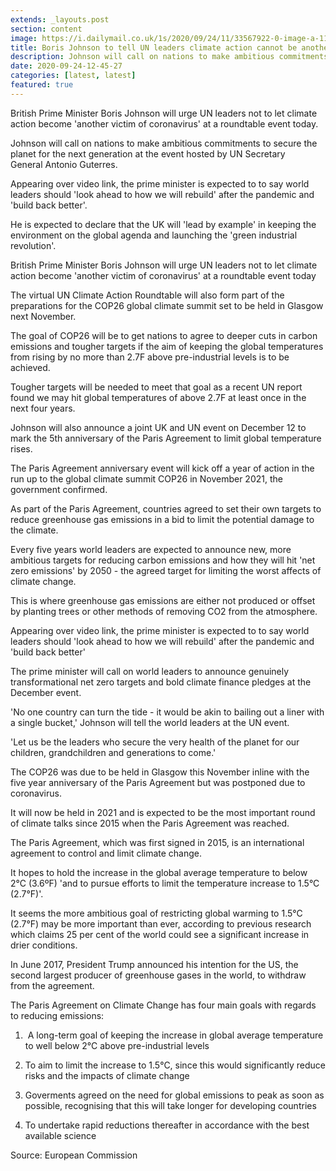 ```yaml
---
extends: _layouts.post
section: content
image: https://i.dailymail.co.uk/1s/2020/09/24/11/33567922-0-image-a-11_1600943176428.jpg 
title: Boris Johnson to tell UN leaders climate action cannot be another victim of coronavirus today  
description: Johnson will call on nations to make ambitious commitments to secure the planet for the next generation at the event hosted by  UN Secretary General Antonio Guterres. 
date: 2020-09-24-12-45-27 
categories: [latest, latest] 
featured: true 
--- 
```

British Prime Minister Boris Johnson will urge UN leaders not to let climate action become 'another victim of coronavirus' at a roundtable event today.

Johnson will call on nations to make ambitious commitments to secure the planet for the next generation at the event hosted by UN Secretary General Antonio Guterres.

Appearing over video link, the prime minister is expected to to say world leaders should 'look ahead to how we will rebuild' after the pandemic and 'build back better'.

He is expected to declare that the UK will 'lead by example' in keeping the environment on the global agenda and launching the 'green industrial revolution'. 

British Prime Minister Boris Johnson will urge UN leaders not to let climate action become 'another victim of coronavirus' at a roundtable event today

The virtual UN Climate Action Roundtable will also form part of the preparations for the COP26 global climate summit set to be held in Glasgow next November.  

The goal of COP26 will be to get nations to agree to deeper cuts in carbon emissions and tougher targets if the aim of keeping the global temperatures from rising by no more than 2.7F above pre-industrial levels is to be achieved.  

Tougher targets will be needed to meet that goal as a recent UN report found we may hit global temperatures of above 2.7F at least once in the next four years. 

Johnson will also announce a joint UK and UN event on December 12 to mark the 5th anniversary of the Paris Agreement to limit global temperature rises. 

The Paris Agreement anniversary event will kick off a year of action in the run up to the global climate summit COP26 in November 2021, the government confirmed. 

As part of the Paris Agreement, countries agreed to set their own targets to reduce greenhouse gas emissions in a bid to limit the potential damage to the climate.  

Every five years world leaders are expected to announce new, more ambitious targets for reducing carbon emissions and how they will hit 'net zero emissions' by 2050 - the agreed target for limiting the worst affects of climate change.

This is where greenhouse gas emissions are either not produced or offset by planting trees or other methods of removing CO2 from the atmosphere.  

Appearing over video link, the prime minister is expected to to say world leaders should 'look ahead to how we will rebuild' after the pandemic and 'build back better'

The prime minister will call on world leaders to announce genuinely transformational net zero targets and bold climate finance pledges at the December event.

'No one country can turn the tide - it would be akin to bailing out a liner with a single bucket,' Johnson will tell the world leaders at the UN event.  

'Let us be the leaders who secure the very health of the planet for our children, grandchildren and generations to come.' 

The COP26 was due to be held in Glasgow this November inline with the five year anniversary of the Paris Agreement but was postponed due to coronavirus.

It will now be held in 2021 and is expected to be the most important round of climate talks since 2015 when the Paris Agreement was reached. 

The Paris Agreement, which was first signed in 2015, is an international agreement to control and limit climate change.

It hopes to hold the increase in the global average temperature to below 2°C (3.6ºF) 'and to pursue efforts to limit the temperature increase to 1.5°C (2.7°F)'.

It seems the more ambitious goal of restricting global warming to 1.5°C (2.7°F) may be more important than ever, according to previous research which claims 25 per cent of the world could see a significant increase in drier conditions.

In June 2017, President Trump announced his intention for the US, the second largest producer of greenhouse gases in the world, to withdraw from the agreement.  









The Paris Agreement on Climate Change has four main goals with regards to reducing emissions:

1)  A long-term goal of keeping the increase in global average temperature to well below 2°C above pre-industrial levels

2) To aim to limit the increase to 1.5°C, since this would significantly reduce risks and the impacts of climate change

3) Goverments agreed on the need for global emissions to peak as soon as possible, recognising that this will take longer for developing countries

4) To undertake rapid reductions thereafter in accordance with the best available science

Source: European Commission 



